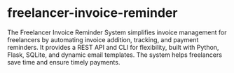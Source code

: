 # freelancer-invoice-reminder
The Freelancer Invoice Reminder System simplifies invoice management for freelancers by automating invoice addition, tracking, and payment reminders. It provides a REST API and CLI for flexibility, built with Python, Flask, SQLite, and dynamic email templates. The system helps freelancers save time and ensure timely payments.
